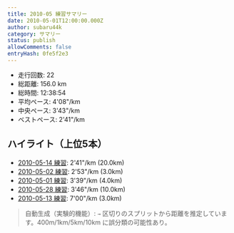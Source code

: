 ```yaml
---
title: 2010-05 練習サマリー
date: 2010-05-01T12:00:00.000Z
author: subaru44k
category: サマリー
status: publish
allowComments: false
entryHash: 0fe5f2e3
---
```

- 走行回数: 22
- 総距離: 156.0 km
- 総時間: 12:38:54
- 平均ペース: 4'08"/km
- 中央ペース: 3'43"/km
- ベストペース: 2'41"/km

## ハイライト（上位5本）
- [2010-05-14 練習](/2010-05-14-553b36b3b82c79e0bf19f39085bf4b1e/): 2'41"/km (20.0km)
- [2010-05-02 練習](/2010-05-02-79a011f99ac300301310dfc074192b1c/): 2'53"/km (3.0km)
- [2010-05-01 練習](/2010-05-01-cc889691ff317c5e2ee3f25ee84330e0/): 3'39"/km (4.0km)
- [2010-05-28 練習](/2010-05-28-9399933e9cede5817034ac27cd38499f/): 3'46"/km (10.0km)
- [2010-05-13 練習](/2010-05-13-a036c5fc454c7e9d3ef8cd26f5e322b7/): 7'00"/km (3.0km)

> 自動生成（実験的機能）: `→` 区切りのスプリットから距離を推定しています。400m/1km/5km/10km に誤分類の可能性あり。
